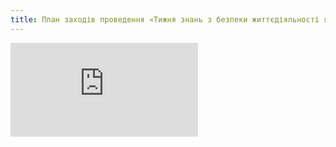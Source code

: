```yaml
---
title: План заходів проведення «Тижня знань з безпеки життєдіяльності як засобу формування культури безпеки» серед учасників навчально-виховного процесу з 21.03. – 25.03.2016
---
```


<embed src="https://onedrive.live.com/embed?cid=4C0FF6BF3404CFF7&resid=4C0FF6BF3404CFF7%211745&authkey=APBwLFfV8pMEpWg&em=2&wdStartOn=1" />
